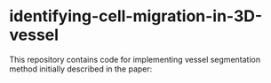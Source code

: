 # identifying-cell-migration-in-3D-vessel
This repository contains code for implementing vessel segmentation method initially described in the paper:
